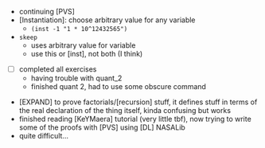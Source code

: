 - continuing [PVS]
- [Instantiation]: choose arbitrary value for any variable
	- `(inst -1 "1 * 10^12432565")`
- `skeep`
	- uses arbitrary value for variable
	- use this or [inst], not both (I think)
- [ ] completed all exercises
	- having trouble with quant_2
	- finished quant 2, had to use some obscure command
- [EXPAND] to prove factorials/[recursion] stuff, it defines stuff in terms of the real declaration of the thing itself, kinda confusing but works
- finished reading [KeYMaera] tutorial (very little tbf), now trying to write some of the proofs with [PVS] using [DL] NASALib
- quite difficult...
